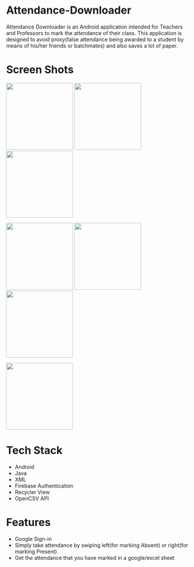 # Attendance-Downloader
Attendance Downloader is an Android application intended for Teachers and Professors to mark the attendance of their class. This application is designed to avoid proxy(false attendance being awarded to a student by means of his/her friends or batchmates) and also saves a lot of paper.

# Screen Shots
<img src="https://user-images.githubusercontent.com/76997954/134911050-5bb39ad7-e632-42cf-8b88-e72594248b34.png" width="180"/>    <img src="https://user-images.githubusercontent.com/76997954/134911071-38dfa51a-872f-40e9-8300-de32988794d5.png" width="180"/>    <img src="https://user-images.githubusercontent.com/76997954/134911111-9307f47b-4e60-4dca-87de-19a8c2a42c61.png" width="180"/>

<img src="https://user-images.githubusercontent.com/76997954/134911124-a1a68d64-ef5f-479c-880c-16a0b6b1cd33.png" width="180"/>    <img src="https://user-images.githubusercontent.com/76997954/134911142-714e5fe8-81ba-4c1a-8069-f6ccd8565ff2.png" width="180"/>    <img src="https://user-images.githubusercontent.com/76997954/134911203-ac64e724-3ddf-47e3-b6cb-58088ad07169.png" width="180"/>

<img src="https://user-images.githubusercontent.com/76997954/134911221-7a57d95b-f3f5-40af-8836-fcbbb5cb773d.png" width="180"/>

# Tech Stack
- Android
- Java
- XML
- Firebase Authentication 
- Recycler View 
- OpenCSV API

# Features
- Google Sign-in
- Simply take attendance by swiping left(for marking Absent) or right(for marking Present)
- Get the attendance that you have marked in a google/excel sheet
